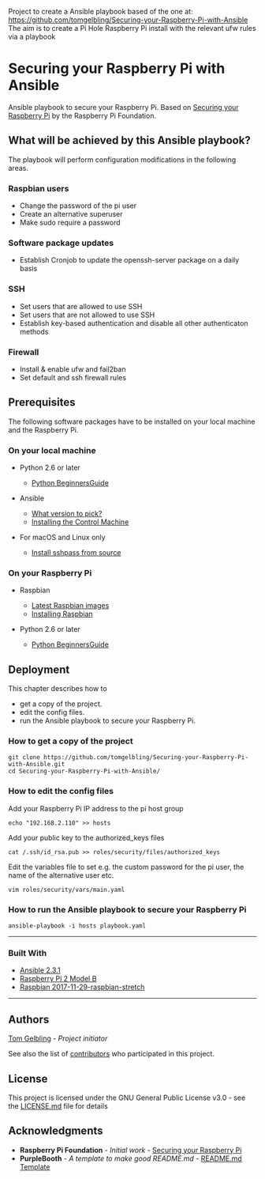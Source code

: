 Project to create a Ansible playbook based of the one at: https://github.com/tomgelbling/Securing-your-Raspberry-Pi-with-Ansible
The aim is to create a Pi Hole Raspberry Pi install with the relevant ufw rules via a playbook



# Securing your Raspberry Pi with Ansible

Ansible playbook to secure your Raspberry Pi.
Based on [Securing your Raspberry Pi](https://www.raspberrypi.org/documentation/configuration/security.md)  by the Raspberry Pi Foundation.

## What will be achieved by this Ansible playbook?

The playbook will perform configuration modifications in the following areas.

### Raspbian users
* Change the password of the pi user
* Create an alternative superuser
* Make sudo require a password

### Software package updates
* Establish Cronjob to update the openssh-server package on a daily basis

### SSH
* Set users that are allowed to use SSH
* Set users that are not allowed to use SSH
* Establish key-based authentication and disable all other authenticaton methods

### Firewall
* Install & enable ufw and fail2ban
* Set default and ssh firewall rules


## Prerequisites

The following software packages have to be installed on your local machine and the Raspberry Pi.

### On your local machine
* Python 2.6 or later
  * [Python BeginnersGuide](https://wiki.python.org/moin/BeginnersGuide/Download)


* Ansible
  * [What version to pick?](http://docs.ansible.com/ansible/latest/intro_installation.html#what-version-to-pick)
  * [Installing the Control Machine](http://docs.ansible.com/ansible/latest/intro_installation.html#installing-the-control-machine)


* For macOS and Linux only
  * [Install sshpass from source](https://gist.github.com/arunoda/7790979#installing-from-the-source)

### On your Raspberry Pi
* Raspbian
  * [Latest Raspbian images](https://www.raspberrypi.org/downloads/raspbian/)
  * [Installing Raspbian](https://www.raspberrypi.org/documentation/installation/installing-images/)


* Python 2.6 or later
  * [Python BeginnersGuide](https://wiki.python.org/moin/BeginnersGuide/Download)


## Deployment

This chapter describes how to
* get a copy of the project.
* edit the config files.
* run the Ansible playbook to secure your Raspberry Pi.

### How to get a copy of the project

```
git clone https://github.com/tomgelbling/Securing-your-Raspberry-Pi-with-Ansible.git
cd Securing-your-Raspberry-Pi-with-Ansible/
```

### How to edit the config files

Add your Raspberry Pi IP address to the pi host group
```
echo "192.168.2.110" >> hosts
```

Add your public key to the authorized_keys files
```
cat /.ssh/id_rsa.pub >> roles/security/files/authorized_keys
```

Edit the variables file to set e.g. the custom password for the pi user, the name of the alternative user etc.
```
vim roles/security/vars/main.yaml
```

### How to run the Ansible playbook to secure your Raspberry Pi

```
ansible-playbook -i hosts playbook.yaml
```

---

### Built With

* [Ansible 2.3.1](https://github.com/ansible/ansible/releases/tag/v2.3.1.0-1)
* [Raspberry Pi 2 Model B](https://www.raspberrypi.org/products/raspberry-pi-2-model-b/)
* [Raspbian 2017-11-29-raspbian-stretch](https://www.raspberrypi.org/downloads/raspbian/)

---

## Authors

[Tom Gelbling](https://www.linkedin.com/in/tomgelbling/) - *Project initiator*

See also the list of [contributors](https://github.com/tomgelbling/Securing-your-Raspberry-Pi-with-Ansible/graphs/contributors) who participated in this project.

## License

This project is licensed under the GNU General Public License v3.0 - see the [LICENSE.md](LICENSE.md) file for details

## Acknowledgments

* **Raspberry Pi Foundation** - *Initial work* - [Securing your Raspberry Pi](https://www.raspberrypi.org/documentation/configuration/security.md)
* **PurpleBooth** - *A template to make good README.md* -  [README.md Template](https://gist.github.com/PurpleBooth/109311bb0361f32d87a2)
